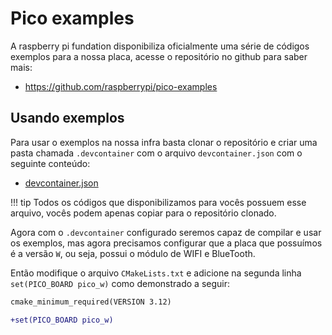 # Pico examples

A raspberry pi fundation disponibiliza oficialmente uma série de códigos exemplos para a nossa placa, acesse o repositório no github para saber mais:

- https://github.com/raspberrypi/pico-examples

## Usando exemplos

Para usar o exemplos na nossa infra basta clonar o repositório e criar uma pasta chamada `.devcontainer` com o arquivo `devcontainer.json` com o  seguinte conteúdo:

- [devcontainer.json](
https://github.com/insper-embarcados/pico-base-project/blob/main/.devcontainer/devcontainer.json)

!!! tip
    Todos os códigos que disponibilizamos para vocês possuem esse arquivo, vocês podem apenas copiar para o repositório clonado.

Agora com o `.devcontainer` configurado seremos capaz de compilar e usar os exemplos, mas agora precisamos configurar que a placa que possuímos é a versão `W`, ou seja, possui o módulo de WIFI e BlueTooth.

Então modifique o arquivo `CMakeLists.txt` e adicione na segunda linha `set(PICO_BOARD pico_w)` como demonstrado a seguir:

```diff
cmake_minimum_required(VERSION 3.12)

+set(PICO_BOARD pico_w)
```
